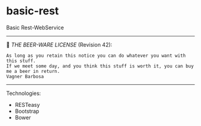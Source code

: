 # basic-rest
Basic Rest-WebService

----------------------------------------------------------------------------

:beers: *THE BEER-WARE LICENSE* (Revision 42): 

	As long as you retain this notice you can do whatever you want with this stuff.	
	If we meet some day, and you think this stuff is worth it, you can buy me a beer in return.
	Vagner Barbosa 
 ----------------------------------------------------------------------------

Technologies:

- RESTeasy
- Bootstrap
- Bower



